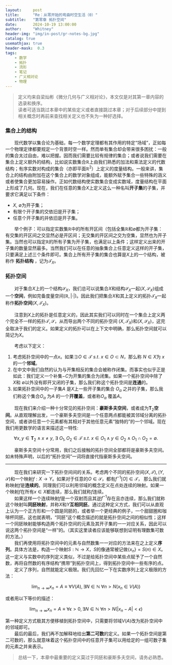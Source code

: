 ```yaml
---
layout:     post
title:      "Re：从零开始的弯曲时空生活（0）"
subtitle:   "第零章 拓扑空间"
date:       2024-10-19 13:00:00
author:     "Whitney"
header-img: "img/in-post/gr-notes-bg.jpg"
catalog: true
usemathjax: true
header-mask:  0.3
tags:
    - 数学
    - 拓扑
    - 流形
    - 笔记
    - 广义相对论
    - 物理
---
```


>定义均来自梁灿彬《微分几何与广义相对论》，本文仅是对其第一章内容的选录和换序。<br>
>读者可适当跳过本章中的某些定义或者直接跳过本章；对于后续部分中提到相关概念时再前来查找相关定义也不失为一种好选择。

### 集合上的结构
&emsp;&emsp;现代数学以集合论为基础，每一个数学定理都有其作用的特定“场域”，正如每一个物理定律都要规定一个背景时空一样。然而单有集合却会带来很多困扰：一般的集合太过自由，难以把握。因而我们需要比较有规律的集合；或者说我们需要在集合上定义额外的结构，比如说实数集合<span>$\mathbb{R}$</span>上由我们熟悉的加法和乘法定义的代数结构；有序实数对构成的集合（亦即平面<span>$\mathbb{R}^2$</span>）上定义的度量结构。一般来讲，集合上的结构由附加在这个集合上的数学对象组成，能额外赋予集合一些特殊的涵义或者使集合更加容易操作。正如代数结构使实数集合变成实数域，度量结构在平面上形成了几何。现在，我们在任意的集合$X$上定义这么一种名叫**开子集**的子集，并要求它满足以下条件：
- $X$, <span>$\emptyset$</span>为开子集；
- 有限个开子集的交依旧是开子集；
- 任意个开子集的并依旧是开子集。

&emsp;&emsp;举个例子：可以指定实数集$\mathbb{R}$中的所有开区间（包括全集$\mathbb{R}$和$\emptyset$都为开子集：有交集的开区间之交显然必是开区间；无交集的开区间之交为空集，显然也为开子集。当然也可以指定$\mathbb{R}$的所有子集为开子集，也满足以上条件；这样定义出来的开子集的数量显然最多。当然我们可以在任意的抽象集合上任意定义这样的开子集，只要满足上述三个条件即可。集合上所有开子集的集合也算是$X$上的一个结构，被称作 
**拓扑结构** ，记为$\mathcal{T}_X$。

### 拓扑空间
&emsp;&emsp;对于集合$X$上的一个结构$\mathcal{S}_X$，我们总可以说集合$X$和结构$\mathcal{S}_X$一起$(X, \mathcal{S}_X)$组成一个**空间**，例如完备度量空间$(\mathbb{R}, |\cdot|)$。因此我们把集合$X$和其上定义的拓扑$\mathcal{T}_X$一起称作**拓扑空间**$(X, \mathcal{T}_X)$。

&emsp;&emsp;注意到$X$上的拓扑是任意定义的，因此其实我们可以同时在一个集合上定义两个完全不一样的拓扑$\mathcal{T}, \mathcal{S}$，从而导出两个不同的拓扑空间 $(X, \mathcal{T}_X)$和$(X, \mathcal{S}_X)$，这完全取决于我们的定义。如果定义的拓扑可以在上下文中明确，那么拓扑空间就可以简记为$X$。

&emsp;&emsp;考虑以下定义：
1. 考虑拓扑空间中的一点$x$。如果$\exists O \in \mathcal{T}\  s.t.\ x\in O \subset N$，那么称 $N\in X$为 $x$ 的一个**邻域**。
2. 在中文中我们自然的认为与开集相反的集合会被称作闭集。而事实也似乎正是如此：我们定义一个补集$-C$为开集的集合为闭集。如果一个拓扑空间中除了 $X$和 $\emptyset$以外没有即开又闭的子集，那么我们称这个拓扑空间是**连通**的。
3. 如果拓扑空间中的一子集$A$ 是$X$上一些开子集的集合 ${O_\alpha}$ 之并的子集，那么我们称这个集合${O_\alpha}$ 为$A$ 的一个**开覆盖**，或者称${O_\alpha}$ 覆盖$A$。

&emsp;&emsp;现在我们来介绍一种十分常见的拓扑空间：**豪斯多夫空间**，或者成为$\mathbf{T}_2$**空间**。从直观理解出发，一个豪斯多夫空间是一个任意两点都能被其邻域分离的拓扑空间，或者讲任意一个元素都有其相对于其他任意元素“独特的”的一个邻域。现在我们用更数学的语言来描述这一特性:

$$
	\forall x, y \in \mathbf{T}_2\wedge x \neq y,\ \exists \ O_1, O_2 \in \mathcal{T}\ s.t. \ x\in O_1\wedge y \in O_2\wedge O_1\cap O_2 = \emptyset.
$$ 

&emsp;&emsp;豪斯多夫空间十分常用，我们之后接触的拓扑空间全部都将是豪斯多夫空间。如未特殊声明，以后的“拓扑空间”一词将直接代指豪斯多夫空间。

---------

&emsp;&emsp;现在我们来研究一下拓扑空间间的关系。考虑两个不同的拓扑空间$(X, \mathcal{T}), (Y, \mathcal{S})$和一个映射$f: X \rightarrow Y$。如果对于任意的$O \in \mathcal{S}$，都有$f^{-1}[O] \in \mathcal{T}$， 那么我们就称映射$f$是**连续的**。同理我们可以利用邻域的概念定义在点处连续的映射。如果一个映射$f$在所有$x \in X$都连续，那么我们就称$f$连续。
<br>
&emsp;&emsp;如果这样一个连续映射$f$是一个双射而且其逆$f^{-1}$存在且亦连续，那么我们就称这个映射叫**同胚映射**，并称$X$和$Y$**互相同胚**。通过这种定义方式，我们可以从直观上认为一个正方形和一个圆是同胚的，或者举一个更经典的例子，一个甜甜圈和咖啡杯同胚。这也就表明，“同胚”这个概念描述的就是拓扑空间之间的相似性；这样一个同胚映射能够构造两个拓扑空间的元素及其开子集的一一对应关系，因此可以说这两个拓扑空间是“一样”的。（其实这里读者应该能够联想到证明有理数集可数的方法。）
<br>
&emsp;&emsp;我们再使用将拓扑空间中的元素与自然数集一一对应的方法来在之上定义**序列**。具体方法是，构造一个映射$S: \mathbb{N} \rightarrow X$，$S$的像通常被记做$\{x_n\} = S(n) \in X$。这一定义与实数中的序列定义类似，不过是给拓扑空间中某些点赋予了一个自然数，再将自然数的有序结构“携带”到拓扑空间上，得到拓扑空间中一些有序的点。
<br>
&emsp;&emsp;定义了序列，自然就能定义极限。我们先回忆一下在实数序列上定义极限的方法：

$$
\lim_{n \to \infty} x_n = A \equiv \forall V(A), \exists N\in \mathbb{N} \ \forall n>N(x_n \in V(A)) 
$$

或者用以下等价的描述：

$$
\lim_{n \to \infty} x_n = A \equiv \forall \epsilon>0, \exists N\in \mathbb{N} \ \forall n>N(\left | x_n - A \right |<\epsilon  ) 
$$

第一种定义方式极其方便移植到拓扑空间中，只需要将邻域$V(A)$改为拓扑空间中的邻域即可。
<br>
&emsp;&emsp;最后的最后，我们再不加解释地给出**第二可数**的定义。如果一个拓扑空间是第二可数的，那么就意味着这个拓扑空间中的任意开子集可以用给定的一组可数子集的元素之并来表示。

>总结一下，本章中最重要的定义莫过于同胚和豪斯多夫空间，请务必熟悉。